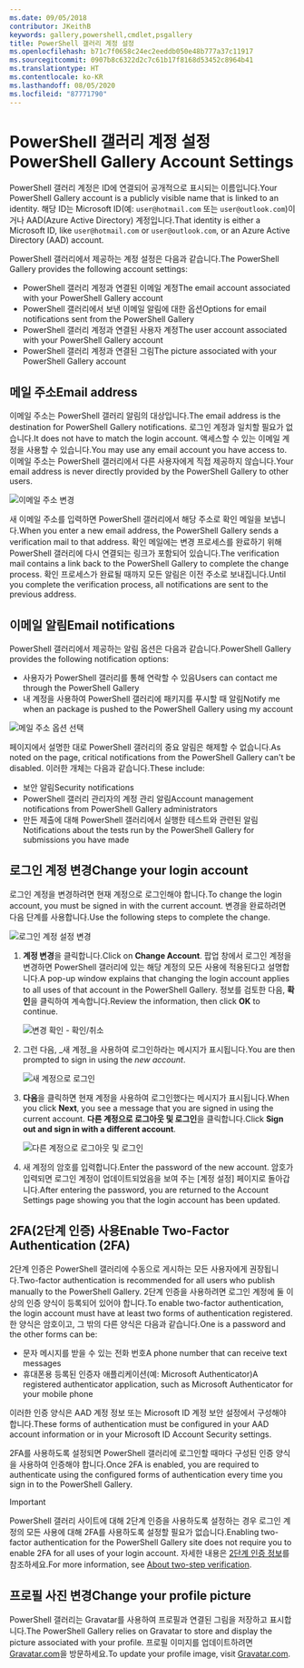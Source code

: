```yaml
---
ms.date: 09/05/2018
contributor: JKeithB
keywords: gallery,powershell,cmdlet,psgallery
title: PowerShell 갤러리 계정 설정
ms.openlocfilehash: b71c7f0658c24ec2eeddb050e48b777a37c11917
ms.sourcegitcommit: 0907b8c6322d2c7c61b17f8168d53452c8964b41
ms.translationtype: HT
ms.contentlocale: ko-KR
ms.lasthandoff: 08/05/2020
ms.locfileid: "87771790"
---
```

# <a name="powershell-gallery-account-settings"></a><span data-ttu-id="64e8c-103">PowerShell 갤러리 계정 설정</span><span class="sxs-lookup"><span data-stu-id="64e8c-103">PowerShell Gallery Account Settings</span></span>

<span data-ttu-id="64e8c-104">PowerShell 갤러리 계정은 ID에 연결되어 공개적으로 표시되는 이름입니다.</span><span class="sxs-lookup"><span data-stu-id="64e8c-104">Your PowerShell Gallery account is a publicly visible name that is linked to an identity.</span></span> <span data-ttu-id="64e8c-105">해당 ID는 Microsoft ID(예: `user@hotmail.com` 또는 `user@outlook.com`)이거나 AAD(Azure Active Directory) 계정입니다.</span><span class="sxs-lookup"><span data-stu-id="64e8c-105">That identity is either a Microsoft ID, like `user@hotmail.com` or `user@outlook.com`, or an Azure Active Directory (AAD) account.</span></span>

<span data-ttu-id="64e8c-106">PowerShell 갤러리에서 제공하는 계정 설정은 다음과 같습니다.</span><span class="sxs-lookup"><span data-stu-id="64e8c-106">The PowerShell Gallery provides the following account settings:</span></span>

- <span data-ttu-id="64e8c-107">PowerShell 갤러리 계정과 연결된 이메일 계정</span><span class="sxs-lookup"><span data-stu-id="64e8c-107">The email account associated with your PowerShell Gallery account</span></span>
- <span data-ttu-id="64e8c-108">PowerShell 갤러리에서 보낸 이메일 알림에 대한 옵션</span><span class="sxs-lookup"><span data-stu-id="64e8c-108">Options for email notifications sent from the PowerShell Gallery</span></span>
- <span data-ttu-id="64e8c-109">PowerShell 갤러리 계정과 연결된 사용자 계정</span><span class="sxs-lookup"><span data-stu-id="64e8c-109">The user account associated with your PowerShell Gallery account</span></span>
- <span data-ttu-id="64e8c-110">PowerShell 갤러리 계정과 연결된 그림</span><span class="sxs-lookup"><span data-stu-id="64e8c-110">The picture associated with your PowerShell Gallery account</span></span>

## <a name="email-address"></a><span data-ttu-id="64e8c-111">메일 주소</span><span class="sxs-lookup"><span data-stu-id="64e8c-111">Email address</span></span>

<span data-ttu-id="64e8c-112">이메일 주소는 PowerShell 갤러리 알림의 대상입니다.</span><span class="sxs-lookup"><span data-stu-id="64e8c-112">The email address is the destination for PowerShell Gallery notifications.</span></span> <span data-ttu-id="64e8c-113">로그인 계정과 일치할 필요가 없습니다.</span><span class="sxs-lookup"><span data-stu-id="64e8c-113">It does not have to match the login account.</span></span> <span data-ttu-id="64e8c-114">액세스할 수 있는 이메일 계정을 사용할 수 있습니다.</span><span class="sxs-lookup"><span data-stu-id="64e8c-114">You may use any email account you have access to.</span></span> <span data-ttu-id="64e8c-115">이메일 주소는 PowerShell 갤러리에서 다른 사용자에게 직접 제공하지 않습니다.</span><span class="sxs-lookup"><span data-stu-id="64e8c-115">Your email address is never directly provided by the PowerShell Gallery to other users.</span></span>

![이메일 주소 변경](media/managing-account/PSGallery_AcccountEmailAddress.png)

<span data-ttu-id="64e8c-117">새 이메일 주소를 입력하면 PowerShell 갤러리에서 해당 주소로 확인 메일을 보냅니다.</span><span class="sxs-lookup"><span data-stu-id="64e8c-117">When you enter a new email address, the PowerShell Gallery sends a verification mail to that address.</span></span> <span data-ttu-id="64e8c-118">확인 메일에는 변경 프로세스를 완료하기 위해 PowerShell 갤러리에 다시 연결되는 링크가 포함되어 있습니다.</span><span class="sxs-lookup"><span data-stu-id="64e8c-118">The verification mail contains a link back to the PowerShell Gallery to complete the change process.</span></span> <span data-ttu-id="64e8c-119">확인 프로세스가 완료될 때까지 모든 알림은 이전 주소로 보내집니다.</span><span class="sxs-lookup"><span data-stu-id="64e8c-119">Until you complete the verification process, all notifications are sent to the previous address.</span></span>

## <a name="email-notifications"></a><span data-ttu-id="64e8c-120">이메일 알림</span><span class="sxs-lookup"><span data-stu-id="64e8c-120">Email notifications</span></span>

<span data-ttu-id="64e8c-121">PowerShell 갤러리에서 제공하는 알림 옵션은 다음과 같습니다.</span><span class="sxs-lookup"><span data-stu-id="64e8c-121">PowerShell Gallery provides the following notification options:</span></span>

- <span data-ttu-id="64e8c-122">사용자가 PowerShell 갤러리를 통해 연락할 수 있음</span><span class="sxs-lookup"><span data-stu-id="64e8c-122">Users can contact me through the PowerShell Gallery</span></span>
- <span data-ttu-id="64e8c-123">내 계정을 사용하여 PowerShell 갤러리에 패키지를 푸시할 때 알림</span><span class="sxs-lookup"><span data-stu-id="64e8c-123">Notify me when an package is pushed to the PowerShell Gallery using my account</span></span>

![메일 주소 옵션 선택](media/managing-account/PSGallery_AccountEmailOptions.png)

<span data-ttu-id="64e8c-125">페이지에서 설명한 대로 PowerShell 갤러리의 중요 알림은 해제할 수 없습니다.</span><span class="sxs-lookup"><span data-stu-id="64e8c-125">As noted on the page, critical notifications from the PowerShell Gallery can't be disabled.</span></span>
<span data-ttu-id="64e8c-126">이러한 개체는 다음과 같습니다.</span><span class="sxs-lookup"><span data-stu-id="64e8c-126">These include:</span></span>

- <span data-ttu-id="64e8c-127">보안 알림</span><span class="sxs-lookup"><span data-stu-id="64e8c-127">Security notifications</span></span>
- <span data-ttu-id="64e8c-128">PowerShell 갤러리 관리자의 계정 관리 알림</span><span class="sxs-lookup"><span data-stu-id="64e8c-128">Account management notifications from PowerShell Gallery administrators</span></span>
- <span data-ttu-id="64e8c-129">만든 제출에 대해 PowerShell 갤러리에서 실행한 테스트와 관련된 알림</span><span class="sxs-lookup"><span data-stu-id="64e8c-129">Notifications about the tests run by the PowerShell Gallery for submissions you have made</span></span>

## <a name="change-your-login-account"></a><span data-ttu-id="64e8c-130">로그인 계정 변경</span><span class="sxs-lookup"><span data-stu-id="64e8c-130">Change your login account</span></span>

<span data-ttu-id="64e8c-131">로그인 계정을 변경하려면 현재 계정으로 로그인해야 합니다.</span><span class="sxs-lookup"><span data-stu-id="64e8c-131">To change the login account, you must be signed in with the current account.</span></span> <span data-ttu-id="64e8c-132">변경을 완료하려면 다음 단계를 사용합니다.</span><span class="sxs-lookup"><span data-stu-id="64e8c-132">Use the following steps to complete the change.</span></span>

![로그인 계정 설정 변경](media/managing-account/PSGallery_LoginAccountSettings.png)

1. <span data-ttu-id="64e8c-134">**계정 변경**을 클릭합니다.</span><span class="sxs-lookup"><span data-stu-id="64e8c-134">Click on **Change Account**.</span></span> <span data-ttu-id="64e8c-135">팝업 창에서 로그인 계정을 변경하면 PowerShell 갤러리에 있는 해당 계정의 모든 사용에 적용된다고 설명합니다.</span><span class="sxs-lookup"><span data-stu-id="64e8c-135">A pop-up window explains that changing the login account applies to all uses of that account in the PowerShell Gallery.</span></span> <span data-ttu-id="64e8c-136">정보를 검토한 다음, **확인**을 클릭하여 계속합니다.</span><span class="sxs-lookup"><span data-stu-id="64e8c-136">Review the information, then click **OK** to continue.</span></span>

   ![변경 확인 - 확인/취소](media/managing-account/PSGallery_LoginAccountChange-1.png)

2. <span data-ttu-id="64e8c-138">그런 다음, _새 계정_을 사용하여 로그인하라는 메시지가 표시됩니다.</span><span class="sxs-lookup"><span data-stu-id="64e8c-138">You are then prompted to sign in using the _new account_.</span></span>

   ![새 계정으로 로그인](media/managing-account/PSGallery_LoginAccountChange-2.png)

3. <span data-ttu-id="64e8c-140">**다음**을 클릭하면 현재 계정을 사용하여 로그인했다는 메시지가 표시됩니다.</span><span class="sxs-lookup"><span data-stu-id="64e8c-140">When you click **Next**, you see a message that you are signed in using the current account.</span></span>
   <span data-ttu-id="64e8c-141">**다른 계정으로 로그아웃 및 로그인**을 클릭합니다.</span><span class="sxs-lookup"><span data-stu-id="64e8c-141">Click **Sign out and sign in with a different account**.</span></span>

   ![다른 계정으로 로그아웃 및 로그인](media/managing-account/PSGallery_LoginAccountChange-3.png)

4. <span data-ttu-id="64e8c-143">새 계정의 암호를 입력합니다.</span><span class="sxs-lookup"><span data-stu-id="64e8c-143">Enter the password of the new account.</span></span> <span data-ttu-id="64e8c-144">암호가 입력되면 로그인 계정이 업데이트되었음을 보여 주는 [계정 설정] 페이지로 돌아갑니다.</span><span class="sxs-lookup"><span data-stu-id="64e8c-144">After entering the password, you are returned to the Account Settings page showing you that the login account has been updated.</span></span>

## <a name="enable-two-factor-authentication-2fa"></a><span data-ttu-id="64e8c-145">2FA(2단계 인증) 사용</span><span class="sxs-lookup"><span data-stu-id="64e8c-145">Enable Two-Factor Authentication (2FA)</span></span>

<span data-ttu-id="64e8c-146">2단계 인증은 PowerShell 갤러리에 수동으로 게시하는 모든 사용자에게 권장됩니다.</span><span class="sxs-lookup"><span data-stu-id="64e8c-146">Two-factor authentication is recommended for all users who publish manually to the PowerShell Gallery.</span></span> <span data-ttu-id="64e8c-147">2단계 인증을 사용하려면 로그인 계정에 둘 이상의 인증 양식이 등록되어 있어야 합니다.</span><span class="sxs-lookup"><span data-stu-id="64e8c-147">To enable two-factor authentication, the login account must have at least two forms of authentication registered.</span></span> <span data-ttu-id="64e8c-148">한 양식은 암호이고, 그 밖의 다른 양식은 다음과 같습니다.</span><span class="sxs-lookup"><span data-stu-id="64e8c-148">One is a password and the other forms can be:</span></span>

- <span data-ttu-id="64e8c-149">문자 메시지를 받을 수 있는 전화 번호</span><span class="sxs-lookup"><span data-stu-id="64e8c-149">A phone number that can receive text messages</span></span>
- <span data-ttu-id="64e8c-150">휴대폰용 등록된 인증자 애플리케이션(예: Microsoft Authenticator)</span><span class="sxs-lookup"><span data-stu-id="64e8c-150">A registered authenticator application, such as Microsoft Authenticator for your mobile phone</span></span>

<span data-ttu-id="64e8c-151">이러한 인증 양식은 AAD 계정 정보 또는 Microsoft ID 계정 보안 설정에서 구성해야 합니다.</span><span class="sxs-lookup"><span data-stu-id="64e8c-151">These forms of authentication must be configured in your AAD account information or in your Microsoft ID Account Security settings.</span></span>

<span data-ttu-id="64e8c-152">2FA를 사용하도록 설정되면 PowerShell 갤러리에 로그인할 때마다 구성된 인증 양식을 사용하여 인증해야 합니다.</span><span class="sxs-lookup"><span data-stu-id="64e8c-152">Once 2FA is enabled, you are required to authenticate using the configured forms of authentication every time you sign in to the PowerShell Gallery.</span></span>

> [!IMPORTANT]
> <span data-ttu-id="64e8c-153">PowerShell 갤러리 사이트에 대해 2단계 인증을 사용하도록 설정하는 경우 로그인 계정의 모든 사용에 대해 2FA를 사용하도록 설정할 필요가 없습니다.</span><span class="sxs-lookup"><span data-stu-id="64e8c-153">Enabling two-factor authentication for the PowerShell Gallery site does not require you to enable 2FA for all uses of your login account.</span></span> <span data-ttu-id="64e8c-154">자세한 내용은 [2단계 인증 정보](https://support.microsoft.com/help/12408/microsoft-account-about-two-step-verification)를 참조하세요.</span><span class="sxs-lookup"><span data-stu-id="64e8c-154">For more information, see [About two-step verification](https://support.microsoft.com/help/12408/microsoft-account-about-two-step-verification).</span></span>

## <a name="change-your-profile-picture"></a><span data-ttu-id="64e8c-155">프로필 사진 변경</span><span class="sxs-lookup"><span data-stu-id="64e8c-155">Change your profile picture</span></span>

<span data-ttu-id="64e8c-156">PowerShell 갤러리는 Gravatar를 사용하여 프로필과 연결된 그림을 저장하고 표시합니다.</span><span class="sxs-lookup"><span data-stu-id="64e8c-156">The PowerShell Gallery relies on Gravatar to store and display the picture associated with your profile.</span></span> <span data-ttu-id="64e8c-157">프로필 이미지를 업데이트하려면 [Gravatar.com](http://www.gravatar.com/)을 방문하세요.</span><span class="sxs-lookup"><span data-stu-id="64e8c-157">To update your profile image, visit [Gravatar.com](http://www.gravatar.com/).</span></span>
